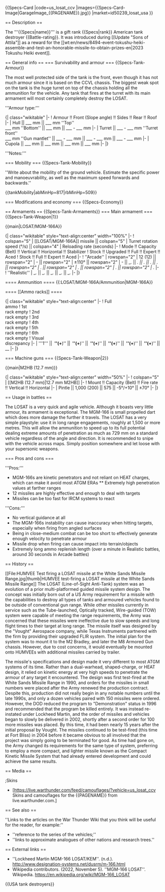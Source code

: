 {{Specs-Card
|code=us_losat_ccv
|images={{Specs-Card-Image|GarageImage_{{PAGENAME}}.jpg}}
|market=id50239_losat_usa
}}

== Description ==
<!-- ''In the description, the first part should be about the history of the creation and combat usage of the vehicle, as well as its key features. In the second part, tell the reader about the ground vehicle in the game. Insert a screenshot of the vehicle, so that if the novice player does not remember the vehicle by name, he will immediately understand what kind of vehicle the article is talking about.'' -->
The '''{{Specs|name}}''' is a gift rank {{Specs|rank}} American tank destroyer {{Battle-rating}}. It was introduced during [[Update "Sons of Attila"]] as a reward for the [[wt:en/news/8494-event-tokushu-heiki-assemble-and-test-an-honorable-missile-to-obtain-prizes-en|2023 Tokushu Heiki event]].

== General info ==
=== Survivability and armour ===
{{Specs-Tank-Armour}}
<!-- ''Describe armour protection. Note the most well protected and key weak areas. Appreciate the layout of modules as well as the number and location of crew members. Is the level of armour protection sufficient, is the placement of modules helpful for survival in combat? If necessary use a visual template to indicate the most secure and weak zones of the armour.'' -->
The most well protected side of the tank is the front, even though it has not much armour since it is based on the CCVL chassis. The biggest weak spot on the tank is the huge turret on top of the chassis holding all the ammunition for the vehicle. Any tank that fires at the turret with its main armament will most certainly completely destroy the LOSAT.

'''Armour type:''' <!-- The types of armour present on the vehicle and their general locations -->
<!-- Example: * Rolled homogeneous armour (Front, Side, Rear, Hull roof)
* Cast homogeneous armour (Turret, Transmission area) -->

{| class="wikitable"
|-
! Armour !! Front (Slope angle) !! Sides !! Rear !! Roof
|-
| Hull || ___ mm || ___ mm ''Top'' <br> ___ mm ''Bottom'' || ___ mm || ___ - ___ mm
|-
| Turret || ___ - ___ mm ''Turret front'' <br> ___ mm ''Gun mantlet'' || ___ - ___ mm || ___ - ___ mm || ___ - ___ mm
|-
| Cupola || ___ mm || ___ mm || ___ mm || ___ mm
|-
|}

'''Notes:''' <!-- Any additional notes which the user needs to be aware of -->
<!-- Example: * Suspension wheels are 20 mm thick, tracks are 30 mm thick, and torsion bars are 60 mm thick. -->

=== Mobility ===
{{Specs-Tank-Mobility}}
<!-- ''Write about the mobility of the ground vehicle. Estimate the specific power and manoeuvrability, as well as the maximum speed forwards and backwards.'' -->
''Write about the mobility of the ground vehicle. Estimate the specific power and manoeuvrability, as well as the maximum speed forwards and backwards.''

{{tankMobility|abMinHp=817|rbMinHp=509}}

=== Modifications and economy ===
{{Specs-Economy}}

== Armaments ==
{{Specs-Tank-Armaments}}
=== Main armament ===
{{Specs-Tank-Weapon|1}}
<!-- ''Give the reader information about the characteristics of the main gun. Assess its effectiveness in a battle based on the reloading speed, ballistics and the power of shells. Do not forget about the flexibility of the fire, that is how quickly the cannon can be aimed at the target, open fire on it and aim at another enemy. Add a link to the main article on the gun: <code><nowiki>{{main|Name of the weapon}}</nowiki></code>. Describe in general terms the ammunition available for the main gun. Give advice on how to use them and how to fill the ammunition storage.'' -->
{{main|LOSAT/MGM-166A}}

{| class="wikitable" style="text-align:center" width="100%"
|-
! colspan="5" | [[LOSAT/MGM-166A]] missile || colspan="5" | Turret rotation speed (°/s) || colspan="4" | Reloading rate (seconds)
|-
! Mode !! Capacity (Belt) !! Vertical !! Horizontal !! Stabilizer
! Stock !! Upgraded !! Full !! Expert !! Aced
! Stock !! Full !! Expert !! Aced
|-
! ''Arcade''
| rowspan="2" | 12 (12) || rowspan="2" | - || rowspan="2" | ±110° || rowspan="2" | - || __._ || __._ || __._ || __._ || __._ || rowspan="2" | _.__ || rowspan="2" | _.__ || rowspan="2" | _.__ || rowspan="2" | _.__
|-
! ''Realistic''
| __._ || __._ || __._ || __._ || __._
|-
|}

==== Ammunition ====
{{:LOSAT/MGM-166A/Ammunition|MGM-166A}}

==== [[Ammo racks]] ====
<!-- [[File:Ammoracks_{{PAGENAME}}.png|right|thumb|x250px|[[Ammo racks]] of the {{PAGENAME}}]] -->
<!-- '''Last updated:''' -->
{| class="wikitable" style="text-align:center"
|-
! Full<br>ammo
! 1st<br>rack empty
! 2nd<br>rack empty
! 3rd<br>rack empty
! 4th<br>rack empty
! 5th<br>rack empty
! 6th<br>rack empty
! Visual<br>discrepancy
|-
| '''1''' || __&nbsp;''(+__)'' || __&nbsp;''(+__)'' || __&nbsp;''(+__)'' || __&nbsp;''(+__)'' || __&nbsp;''(+__)'' || __&nbsp;''(+__)'' || __
|-
|}

=== Machine guns ===
{{Specs-Tank-Weapon|2}}
<!-- ''Offensive and anti-aircraft machine guns not only allow you to fight some aircraft but also are effective against lightly armoured vehicles. Evaluate machine guns and give recommendations on its use.'' -->
{{main|M2HB (12.7 mm)}}

{| class="wikitable" style="text-align:center" width="50%"
|-
! colspan="5" | [[M2HB (12.7 mm)|12.7 mm M2HB]]
|-
! Mount !! Capacity (Belt) !! Fire rate !! Vertical !! Horizontal
|-
| Pintle || 1,000 (200) || 575 || -5°/+10° || ±70°
|-
|}

== Usage in battles ==
<!-- ''Describe the tactics of playing in the vehicle, the features of using vehicles in the team and advice on tactics. Refrain from creating a "guide" - do not impose a single point of view but instead give the reader food for thought. Describe the most dangerous enemies and give recommendations on fighting them. If necessary, note the specifics of the game in different modes (AB, RB, SB).'' -->
The LOSAT is a very quick and agile vehicle. Although it boasts very little armour, its armament is exceptional. The MGM-166 is small propelled dart which does more damage the further it travels. The LOSAT has a very simple playstyle: use it in long range engagements, roughly at 1,500 or more metres. This will allow the ammunition to speed up to its full potential dealing extreme amounts of penetration as much as 729 mm on a standard vehicle regardless of the angle and direction. It is recommended to snipe with the vehicle across maps. Simply position somewhere and let loose with your supersonic weapons.

=== Pros and cons ===
<!-- ''Summarise and briefly evaluate the vehicle in terms of its characteristics and combat effectiveness. Mark its pros and cons in a bulleted list. Try not to use more than 6 points for each of the characteristics. Avoid using categorical definitions such as "bad", "good" and the like - use substitutions with softer forms such as "inadequate" and "effective".'' -->

'''Pros:'''

* MGM-166s are kinetic penetrators and not reliant on HEAT charges, which can make it avoid most ATGM ERAs
** Extremely high penetration values at farther ranges
* 12 missiles are highly effective and enough to deal with targets
* Missiles can be too fast for IRCM systems to react

'''Cons:'''

* No vertical guidance at all
* The MGM-166s instability can cause inaccuracy when hitting targets, especially when firing from angled surfaces
* Being in close-medium combat can be too short to effectively generate enough velocity to penetrate armour
* Missile drop when firing can cause impact into terrain/objects
* Extremely long ammo replenish length (over a minute in Realistic battles, around 30 seconds in Arcade battles)

== History ==
<!-- ''Describe the history of the creation and combat usage of the vehicle in more detail than in the introduction. If the historical reference turns out to be too long, take it to a separate article, taking a link to the article about the vehicle and adding a block "/History" (example: <nowiki>https://wiki.warthunder.com/(Vehicle-name)/History</nowiki>) and add a link to it here using the <code>main</code> template. Be sure to reference text and sources by using <code><nowiki><ref></ref></nowiki></code>, as well as adding them at the end of the article with <code><nowiki><references /></nowiki></code>. This section may also include the vehicle's dev blog entry (if applicable) and the in-game encyclopedia description (under <code><nowiki>=== In-game description ===</nowiki></code>, also if applicable).'' -->
[[File:HUMVEE Test firing a LOSAT missile at the White Sands Missile Range.jpg|thumb|HUMVEE test-firing a LOSAT missile at the White Sands Missile Range]]
The LOSAT (Line-of-Sight Anti-Tank) system was an evolution of a prior multi-platformed guided missile system design. The concept was initially born out of a US Army requirement for a missile with the capabilities to destroy all types of tanks and armoured vehicles found to be outside of conventional gun range. While other missiles currently in service such as the Tube-launched, Optically tracked, Wire-guided (TOW) system were capable of meeting the range requirements, the Army was concerned that these missiles were ineffective due to slow speeds and long flight times to their target at long range. The missile itself was designed by the "Vought" Aerospace company, while Texas Instruments partnered with the firm by providing their upgraded FLIR system. The initial plan for the system was to mount it to the M2 Bradley, and later the M8 Armored Gun chassis. However, due to cost concerns, it would eventually be mounted onto HUMVEEs with additional missiles carried by trailer.

The missile's specifications and design made it very different to most ATGM systems of its time. Rather than a dual-warhead, shaped-charge, or HEAT design, it relied on kinetic energy at very high speeds to penetrate the armour of any target it encountered. The design was first test-fired at the White Sands Missile Range in 1990, and orders for the missiles in small numbers were placed after the Army renewed the production contract. Despite this, production did not really begin in any notable numbers until the late 1990s, and only a dozen vehicles paired with 150 missiles were ordered. However, the DOD reduced the program to "Demonstration" status in 1996 and recommended that the program be killed entirely. It was instead re-instated under Lockheed Martin, and the order of missiles and vehicles began to slowly be delivered in 2002, shortly after a second order for 100 more missiles was placed. By this time, it had been nearly 15 years after the initial proposal by Vought. The missiles continued to be test-fired (this time at Fort Bliss) in 2004 before it became obvious to all involved that the project was simply going to be terminated for good. As time had gone on, the Army changed its requirements for the same type of system, preferring to employ a more compact, and lighter missile known as the Compact Kinetic Missile System that had already entered development and could achieve the same results.

== Media ==
<!-- ''Excellent additions to the article would be video guides, screenshots from the game, and photos.'' -->

;Skins

* [https://live.warthunder.com/feed/camouflages/?vehicle=us_losat_ccv Skins and camouflages for the {{PAGENAME}} from live.warthunder.com.]

== See also ==
<!-- ''Links to the articles on the War Thunder Wiki that you think will be useful for the reader, for example:''
* ''reference to the series of the vehicles;''
* ''links to approximate analogues of other nations and research trees.'' -->
''Links to the articles on the War Thunder Wiki that you think will be useful for the reader, for example:''

* ''reference to the series of the vehicles;''
* ''links to approximate analogues of other nations and research trees.''

== External links ==
<!-- ''Paste links to sources and external resources, such as:''
* ''topic on the official game forum;''
* ''other literature.'' -->

* ''Lockheed Martin MGM-166 LOSAT/KEM''. (n.d.). <nowiki>http://www.designation-systems.net/dusrm/m-166.html</nowiki>
* Wikipedia contributors. (2022, November 5). ''MGM-166 LOSAT''. Wikipedia. <nowiki>https://en.wikipedia.org/wiki/MGM-166_LOSAT</nowiki>

{{USA tank destroyers}}